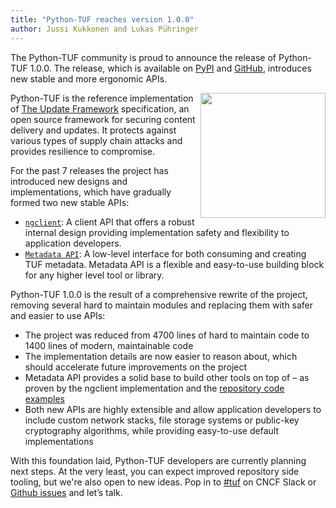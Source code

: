 ```yaml
---
title: "Python-TUF reaches version 1.0.0"
author: Jussi Kukkonen and Lukas Pühringer
---
```


The Python-TUF community is proud to announce the release of Python-TUF 1.0.0.
The release, which is available on [PyPI](https://pypi.org/project/tuf/) and
[GitHub](https://github.com/theupdateframework/python-tuf/), introduces new
stable and more ergonomic APIs.

<img align="right" src="../../../tuf-icon-color.png" width="200"/>

Python-TUF is the reference implementation of [The Update
Framework](https://theupdateframework.io/) specification, an open source
framework for securing content delivery and updates. It protects against
various types of supply chain attacks and provides resilience to compromise.

For the past 7 releases the project has introduced new designs and
implementations, which have gradually formed two new stable APIs:
- [`ngclient`](https://theupdateframework.readthedocs.io/en/latest/api/tuf.ngclient.html):
  A client API that offers a robust internal design providing implementation
  safety and flexibility to application developers.
- [`Metadata API`](https://theupdateframework.readthedocs.io/en/latest/api/tuf.api.html):
  A low-level interface for both consuming and creating TUF metadata. Metadata
  API is a flexible and easy-to-use building block for any higher level tool or
  library.

Python-TUF 1.0.0 is the result of a comprehensive rewrite of the project,
removing several hard to maintain modules and replacing them with safer and
easier to use APIs:
- The project was reduced from 4700 lines of hard to maintain code to 1400
  lines of modern, maintainable code
- The implementation details are now easier to reason about, which should
  accelerate future improvements on the project
- Metadata API provides a solid base to build other tools on top of – as proven
  by the ngclient implementation and the [repository code
  examples](https://github.com/theupdateframework/python-tuf/tree/develop/examples/repo_example)
- Both new APIs are highly extensible and allow application developers to
  include custom network stacks, file storage systems or public-key
  cryptography algorithms, while providing easy-to-use default implementations

With this foundation laid, Python-TUF developers are currently planning next
steps. At the very least, you can expect improved repository side tooling, but
we're also open to new ideas. Pop in to
[#tuf](https://cloud-native.slack.com/archives/C8NMD3QJ3) on CNCF Slack or
[Github issues](https://github.com/theupdateframework/python-tuf/issues/new)
and let’s talk.
